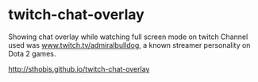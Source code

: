 twitch-chat-overlay
===================

Showing chat overlay while watching full screen mode on twitch
Channel used was www.twitch.tv/admiralbulldog, a known streamer personality on Dota 2 games.

http://sthobis.github.io/twitch-chat-overlay
